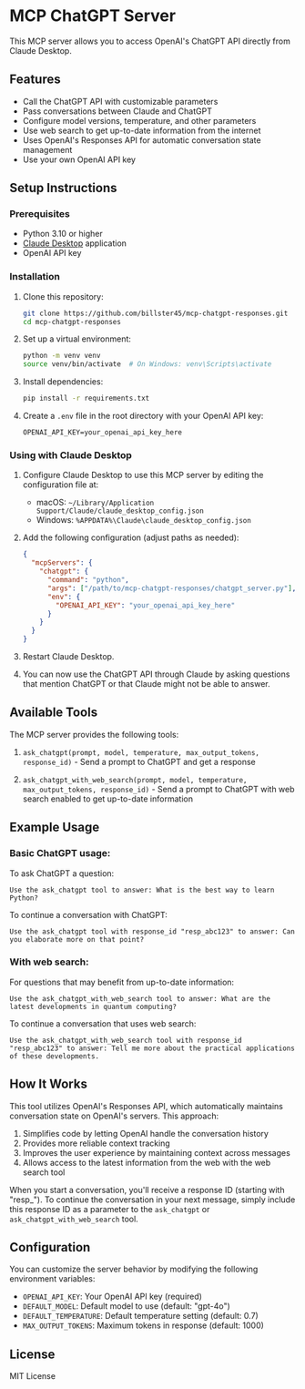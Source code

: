 # MCP ChatGPT Server

This MCP server allows you to access OpenAI's ChatGPT API directly from Claude Desktop.

## Features

- Call the ChatGPT API with customizable parameters
- Pass conversations between Claude and ChatGPT
- Configure model versions, temperature, and other parameters
- Use web search to get up-to-date information from the internet
- Uses OpenAI's Responses API for automatic conversation state management
- Use your own OpenAI API key

## Setup Instructions

### Prerequisites

- Python 3.10 or higher
- [Claude Desktop](https://claude.ai/download) application
- OpenAI API key

### Installation

1. Clone this repository:
   ```bash
   git clone https://github.com/billster45/mcp-chatgpt-responses.git
   cd mcp-chatgpt-responses
   ```

2. Set up a virtual environment:
   ```bash
   python -m venv venv
   source venv/bin/activate  # On Windows: venv\Scripts\activate
   ```

3. Install dependencies:
   ```bash
   pip install -r requirements.txt
   ```

4. Create a `.env` file in the root directory with your OpenAI API key:
   ```
   OPENAI_API_KEY=your_openai_api_key_here
   ```

### Using with Claude Desktop

1. Configure Claude Desktop to use this MCP server by editing the configuration file at:
   - macOS: `~/Library/Application Support/Claude/claude_desktop_config.json`
   - Windows: `%APPDATA%\Claude\claude_desktop_config.json`

2. Add the following configuration (adjust paths as needed):
   ```json
   {
     "mcpServers": {
       "chatgpt": {
         "command": "python",
         "args": ["/path/to/mcp-chatgpt-responses/chatgpt_server.py"],
         "env": {
           "OPENAI_API_KEY": "your_openai_api_key_here"
         }
       }
     }
   }
   ```

3. Restart Claude Desktop.

4. You can now use the ChatGPT API through Claude by asking questions that mention ChatGPT or that Claude might not be able to answer.

## Available Tools

The MCP server provides the following tools:

1. `ask_chatgpt(prompt, model, temperature, max_output_tokens, response_id)` - Send a prompt to ChatGPT and get a response

2. `ask_chatgpt_with_web_search(prompt, model, temperature, max_output_tokens, response_id)` - Send a prompt to ChatGPT with web search enabled to get up-to-date information

## Example Usage

### Basic ChatGPT usage:

To ask ChatGPT a question:
```
Use the ask_chatgpt tool to answer: What is the best way to learn Python?
```

To continue a conversation with ChatGPT:
```
Use the ask_chatgpt tool with response_id "resp_abc123" to answer: Can you elaborate more on that point?
```

### With web search:

For questions that may benefit from up-to-date information:
```
Use the ask_chatgpt_with_web_search tool to answer: What are the latest developments in quantum computing?
```

To continue a conversation that uses web search:
```
Use the ask_chatgpt_with_web_search tool with response_id "resp_abc123" to answer: Tell me more about the practical applications of these developments.
```

## How It Works

This tool utilizes OpenAI's Responses API, which automatically maintains conversation state on OpenAI's servers. This approach:

1. Simplifies code by letting OpenAI handle the conversation history
2. Provides more reliable context tracking
3. Improves the user experience by maintaining context across messages
4. Allows access to the latest information from the web with the web search tool

When you start a conversation, you'll receive a response ID (starting with "resp_"). To continue the conversation in your next message, simply include this response ID as a parameter to the `ask_chatgpt` or `ask_chatgpt_with_web_search` tool.

## Configuration

You can customize the server behavior by modifying the following environment variables:

- `OPENAI_API_KEY`: Your OpenAI API key (required)
- `DEFAULT_MODEL`: Default model to use (default: "gpt-4o")
- `DEFAULT_TEMPERATURE`: Default temperature setting (default: 0.7)
- `MAX_OUTPUT_TOKENS`: Maximum tokens in response (default: 1000)

## License

MIT License